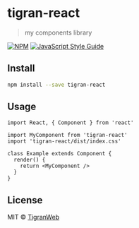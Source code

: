 # tigran-react

> my components library

[![NPM](https://img.shields.io/npm/v/tigran-react.svg)](https://www.npmjs.com/package/tigran-react) [![JavaScript Style Guide](https://img.shields.io/badge/code_style-standard-brightgreen.svg)](https://standardjs.com)

## Install

```bash
npm install --save tigran-react
```

## Usage

```tsx
import React, { Component } from 'react'

import MyComponent from 'tigran-react'
import 'tigran-react/dist/index.css'

class Example extends Component {
  render() {
    return <MyComponent />
  }
}
```

## License

MIT © [TigranWeb](https://github.com/TigranWeb)
